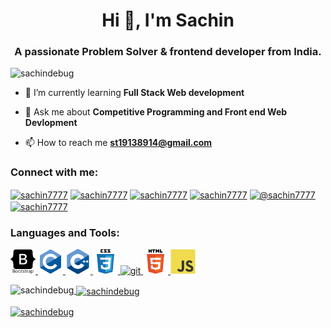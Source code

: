<h1 align="center">Hi 👋, I'm Sachin</h1>
<h3 align="center">A passionate Problem Solver & frontend developer from India.</h3>

<p align="left"> <img src="https://komarev.com/ghpvc/?username=sachindebug&label=Profile%20views&color=0e75b6&style=flat" alt="sachindebug" /> </p>

- 🌱 I’m currently learning **Full Stack Web development**

- 💬 Ask me about **Competitive Programming and Front end Web Devlopment**

- 📫 How to reach me **st19138914@gmail.com**

<h3 align="left">Connect with me:</h3>
<p align="left">

<a href="https://www.codechef.com/users/sachin7777" target="blank"><img align="center" src="https://cdn.jsdelivr.net/npm/simple-icons@3.1.0/icons/codechef.svg" alt="sachin7777" height="30" width="40" /></a>
<a href="https://www.hackerrank.com/sachin7777" target="blank"><img align="center" src="https://raw.githubusercontent.com/rahuldkjain/github-profile-readme-generator/master/src/images/icons/Social/hackerrank.svg" alt="sachin7777" height="30" width="40" /></a>
<a href="https://codeforces.com/profile/sachin7777" target="blank"><img align="center" src="https://cdn.jsdelivr.net/npm/simple-icons@3.0.1/icons/codeforces.svg" alt="sachin7777" height="30" width="40" /></a>
<a href="https://www.leetcode.com/sachin7777" target="blank"><img align="center" src="https://raw.githubusercontent.com/rahuldkjain/github-profile-readme-generator/master/src/images/icons/Social/leet-code.svg" alt="sachin7777" height="30" width="40" /></a>
<a href="https://www.hackerearth.com/@sachin7777" target="blank"><img align="center" src="https://raw.githubusercontent.com/rahuldkjain/github-profile-readme-generator/master/src/images/icons/Social/hackerearth.svg" alt="@sachin7777" height="30" width="40" /></a>
<a href="https://auth.geeksforgeeks.org/user/sachin7777" target="blank"><img align="center" src="https://raw.githubusercontent.com/rahuldkjain/github-profile-readme-generator/master/src/images/icons/Social/geeks-for-geeks.svg" alt="sachin7777" height="30" width="40" /></a>
</p>

<h3 align="left">Languages and Tools:</h3>
<p align="left"> <a href="https://getbootstrap.com" target="_blank"> <img src="https://raw.githubusercontent.com/devicons/devicon/master/icons/bootstrap/bootstrap-plain-wordmark.svg" alt="bootstrap" width="40" height="40"/> </a> <a href="https://www.cprogramming.com/" target="_blank"> <img src="https://raw.githubusercontent.com/devicons/devicon/master/icons/c/c-original.svg" alt="c" width="40" height="40"/> </a> <a href="https://www.w3schools.com/cpp/" target="_blank"> <img src="https://raw.githubusercontent.com/devicons/devicon/master/icons/cplusplus/cplusplus-original.svg" alt="cplusplus" width="40" height="40"/> </a> <a href="https://www.w3schools.com/css/" target="_blank"> <img src="https://raw.githubusercontent.com/devicons/devicon/master/icons/css3/css3-original-wordmark.svg" alt="css3" width="40" height="40"/> </a> <a href="https://git-scm.com/" target="_blank"> <img src="https://www.vectorlogo.zone/logos/git-scm/git-scm-icon.svg" alt="git" width="40" height="40"/> </a> <a href="https://www.w3.org/html/" target="_blank"> <img src="https://raw.githubusercontent.com/devicons/devicon/master/icons/html5/html5-original-wordmark.svg" alt="html5" width="40" height="40"/> </a> <a href="https://developer.mozilla.org/en-US/docs/Web/JavaScript" target="_blank"> <img src="https://raw.githubusercontent.com/devicons/devicon/master/icons/javascript/javascript-original.svg" alt="javascript" width="40" height="40"/> </a> <a href="https://sass-lang.com" target="_blank">

<p><img align="left" src="https://github-readme-stats.vercel.app/api/top-langs?username=sachindebug&show_icons=true&locale=en&layout=compact" alt="sachindebug" /></p>

<p>&nbsp;<img align="center" src="https://github-readme-stats.vercel.app/api?username=sachindebug&show_icons=true&locale=en" alt="sachindebug" /></p>

<p><img align="center" src="https://github-readme-streak-stats.herokuapp.com/?user=sachindebug&" alt="sachindebug" /></p>
